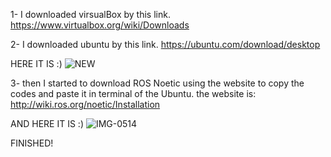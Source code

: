 1- I downloaded virsualBox by this link.
https://www.virtualbox.org/wiki/Downloads

2- I downloaded ubuntu by this link.
https://ubuntu.com/download/desktop

HERE IT IS :)
![NEW](https://user-images.githubusercontent.com/107956591/177908037-8c15b211-5197-4179-9989-8afc5ba168d3.jpg)



3- then I started to download ROS Noetic using the website to copy the codes and paste it in terminal of the Ubuntu. 
the website is: http://wiki.ros.org/noetic/Installation 

AND HERE IT IS :)
![IMG-0514](https://user-images.githubusercontent.com/107956591/177907493-b1d2900a-05d0-4ad6-b3f1-288ffd0201a3.jpg)

FINISHED!
